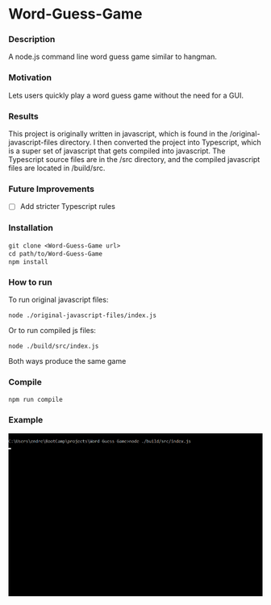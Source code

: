 # Word-Guess-Game

### Description 
A node.js command line word guess game similar to hangman.

### Motivation
Lets users quickly play a word guess game without the need for a GUI.

### Results
This project is originally written in javascript, which is found in the /original-javascript-files directory. I then converted the project into Typescript, which is a super set of javascript that gets compiled into javascript. The Typescript source files are in the /src directory, and the compiled javascript files are located in /build/src.

### Future Improvements
* [ ] Add stricter Typescript rules

### Installation
```
git clone <Word-Guess-Game url>
cd path/to/Word-Guess-Game
npm install
```
### How to run
To run original javascript files:
```
node ./original-javascript-files/index.js
```
Or to run compiled js files:
```
node ./build/src/index.js
```
Both ways produce the same game

### Compile
```
npm run compile
```

### Example

![concert-this command](./assets/gifs/demonstration.gif)
